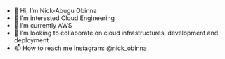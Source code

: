 - 👋 Hi, I’m Nick-Abugu Obinna
- 👀 I’m interested Cloud Engineering
- 🌱 I’m currently AWS 
- 💞️ I’m looking to collaborate on cloud infrastructures, development and deployment
- 📫 How to reach me Instagram: @nick_obinna

<!---
obinnanick/obinnanick is a ✨ special ✨ repository because its `README.md` (this file) appears on your GitHub profile.
You can click the Preview link to take a look at your changes.
--->
